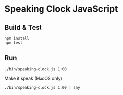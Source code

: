 # Speaking Clock JavaScript

## Build & Test

    npm install
    npm test

## Run

    ./bin/speaking-clock.js 1:00

Make it speak (MacOS only)

    ./bin/speaking-clock.js 1:00 | say
